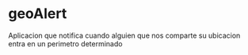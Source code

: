 # geoAlert
Aplicacion que notifica cuando alguien que nos comparte su ubicacion entra en un perimetro determinado
